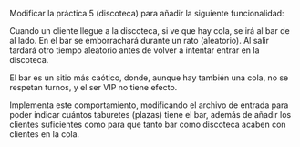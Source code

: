 Modificar la práctica 5 (discoteca) para añadir la siguiente funcionalidad:

Cuando un cliente llegue a la discoteca, si ve que hay cola, se irá al bar de al lado. 
En el bar se emborrachará durante un rato (aleatorio).
Al salir tardará otro tiempo aleatorio antes de volver a intentar entrar en la discoteca.

El bar es un sitio más caótico, donde, aunque hay también una cola, 
no se respetan turnos, y el ser VIP no tiene efecto.

Implementa este comportamiento, modificando el archivo de entrada para poder indicar
cuántos taburetes (plazas) tiene el bar, además de añadir los clientes suficientes como para que
tanto bar como discoteca acaben con clientes en la cola.
